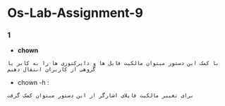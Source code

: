 # Os-Lab-Assignment-9

### 1
- **chown**
 ```shell
با کمک این دستور میتوان مالکیت فایل ها و دایرکتوری ها را به کابر یا گروهی از کاربران انتقال دهیم
 ```
 - chown -h :
  ```shell
  برای تغییر مالکیت فایلای اشارگر از این دستور میتوان کمک گرفت
  ```
  
